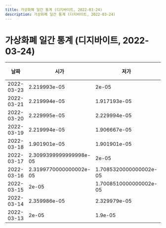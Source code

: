 ```yaml
---
title: 가상화폐 일간 통계 (디지바이트, 2022-03-24)
description: 가상화폐 일간 통계 (디지바이트, 2022-03-24)
---
```



가상화폐 일간 통계 (디지바이트, 2022-03-24)
===

|날짜|시가|저가|고가|종가|비고|
|--|--|--|--|--|--|
|2022-03-23|2.219993e-05|2e-05|2.2499999999999998e-05|2e-05|    |
|2022-03-21|2.219994e-05|1.917193e-05|2.219994e-05|2.219994e-05|    |
|2022-03-20|2.229995e-05|2.229994e-05|2.229995e-05|2.229994e-05|    |
|2022-03-19|2.219994e-05|1.906667e-05|2.229993e-05|2.229993e-05|    |
|2022-03-18|1.901901e-05|1.901901e-05|2.239998e-05|2.229995e-05|    |
|2022-03-17|2.3099399999999998e-05|2e-05|2.319975e-05|2.2499999999999998e-05|    |
|2022-03-16|2.3199770000000002e-05|1.7085320000000002e-05|2.3199770000000002e-05|2.3099399999999998e-05|    |
|2022-03-15|2e-05|1.7008510000000002e-05|2.329974e-05|2.329974e-05|    |
|2022-03-14|2.359986e-05|2.329979e-05|2.359988e-05|2.329979e-05|    |
|2022-03-13|2e-05|1.9e-05|2.379991e-05|2.36999e-05|    |
